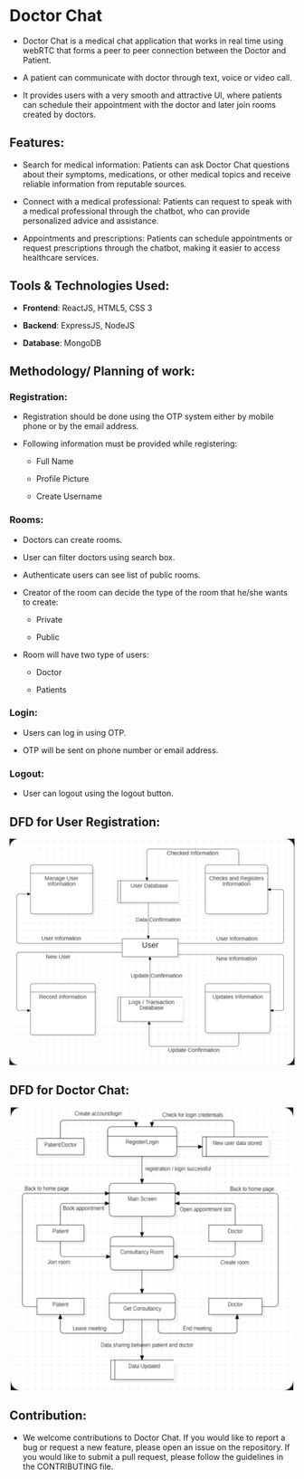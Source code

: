 # Doctor Chat
+ Doctor Chat is a medical chat application that works in real time using webRTC that forms a peer to peer connection between the Doctor and Patient.

+ A patient can communicate with doctor through text, voice or video call.

+ It provides users with a very smooth and attractive UI, where patients can schedule their appointment with the doctor and later join rooms created by doctors. 

## Features:
+ Search for medical information: Patients can ask Doctor Chat questions about their symptoms, medications, or other medical topics and receive reliable information from reputable sources.

+ Connect with a medical professional: Patients can request to speak with a medical professional through the chatbot, who can provide personalized advice and assistance.

+ Appointments and prescriptions: Patients can schedule appointments or request prescriptions through the chatbot, making it easier to access healthcare services.

## Tools & Technologies Used:

- **Frontend**: ReactJS, HTML5, CSS 3

- **Backend**: ExpressJS, NodeJS

- **Database**: MongoDB

## Methodology/ Planning of work:

### Registration:
- Registration should be done using the OTP system either by mobile phone or by the email address.

- Following information must be provided while registering:

  - Full Name 
  
  - Profile Picture
  
  - Create Username
  
### Rooms:
+ Doctors can create rooms.

+ User can filter doctors using search box.

+ Authenticate users can see list of public rooms.

+ Creator of the room can decide the type of the room that he/she wants to create:

  + Private
  
  + Public
  
+ Room will have two type of users:

  + Doctor
  
  + Patients
  
### Login:
- Users can log in using OTP.

- OTP will be sent on phone number or email address.

### Logout:
- User can logout using the logout button.


## DFD for User Registration:

<p align="center">
    <img height="400" width="600" src="https://github.com/harsh-srivastv/Doctor-Chat/blob/main/Images/Login%20DFD.png" alt="Login DFD">
</p>
 

## DFD for Doctor Chat:

<p align="center">
    <img height="500" width="500" src="https://github.com/harsh-srivastv/Doctor-Chat/blob/main/Images/Doctor%20Chat%20DFD.PNG" alt="Doctor Chat DFD">
</p>

## Contribution:

- We welcome contributions to Doctor Chat. If you would like to report a bug or request a new feature, please open an issue on the repository. If you would like to submit a pull request, please follow the guidelines in the CONTRIBUTING file.
